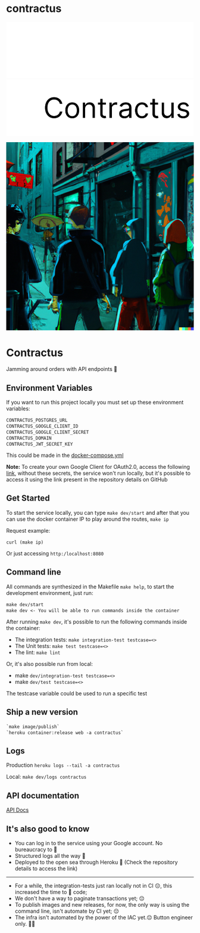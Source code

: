 # contractus

![Logo](/assets/blackbackground.png#gh-dark-mode-only)
![Logo](/assets/whitebackgroun.png#gh-light-mode-only)

![image](assets/contractus.png)


# Contractus

Jamming around orders with API endpoints 🎸

## Environment Variables

If you want to run this project locally you must set up these environment variables:

    CONTRACTUS_POSTGRES_URL
    CONTRACTUS_GOOGLE_CLIENT_ID
    CONTRACTUS_GOOGLE_CLIENT_SECRET
    CONTRACTUS_DOMAIN
    CONTRACTUS_JWT_SECRET_KEY

This could be made in the [docker-compose.yml](./docker-compose.yaml)

**Note:** To create your own Google Client for OAuth2.0, access the following [link](https://console.cloud.google.com/apis/credentials), without these secrets, the service won't run locally, but it's possible to access it using the link present in the repository details on GitHub

## Get Started

To start the service locally, you can type `make dev/start` and after that you can use the docker container IP to play around the routes, `make ip`

Request example:

    curl (make ip)

Or just accessing `http:/localhost:8080`

## Command line

All commands are synthesized in the Makefile `make help`, to start the development environment, just run:

    make dev/start
    make dev <- You will be able to run commands inside the container

After running `make dev`, it's possible to run the following commands inside the container:
    
- The integration tests: `make integration-test testcase=<>`
- The Unit tests: `make test testcase=<>`
- The lint: `make lint`

Or, it's also possible run from local:

- make `dev/integration-test testcase=<>`
- make `dev/test testcase=<>`

The testcase variable could be used to run a specific test

## Ship a new version
    `make image/publish`
    `heroku container:release web -a contractus`

## Logs

Production
    `heroku logs --tail -a contractus`

Local:
    `make dev/logs contractus`


## API documentation
[API Docs](api/docs/)

## It's also good to know 
- You can log in to the service using your Google account. No bureaucracy to 🎸
- Structured logs all the way 🥸
- Deployed to the open sea through Heroku 🌊 (Check the repository details to access the link)
---
- For a while, the integration-tests just ran locally  not in CI 😔, this increased the time to 🚀 code;
- We don't have a way to paginate transactions yet; 😔
- To publish images and new releases, for now, the only way is using the command line, isn't automate by CI yet; 😔
- The infra isn't automated by the power of the IAC yet.😔 Button engineer only. 🔘✅

